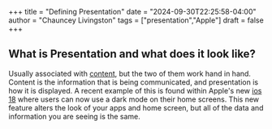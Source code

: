 +++
title = "Defining Presentation"
date = "2024-09-30T22:25:58-04:00"
author = "Chauncey Livingston"
tags = ["presentation","Apple"]
draft = false
+++
## What is Presentation and what does it look like?
Usually associated with [content](https://ict302fall24.netlify.app/posts/content_livingston_chauncey/), but the two of them work hand in hand. Content is the information that is being communicated, and presentation is how it is displayed. A recent example of this is found within Apple's new [ios 18](https://medium.com/@GuillemBruix/design-your-dark-and-tinted-versions-of-your-app-icon-for-ios-18-827444a31851) where users can now use a dark mode on their home screens. This new feature alters the look of your apps and home screen, but all of the data and information you are seeing is the same.